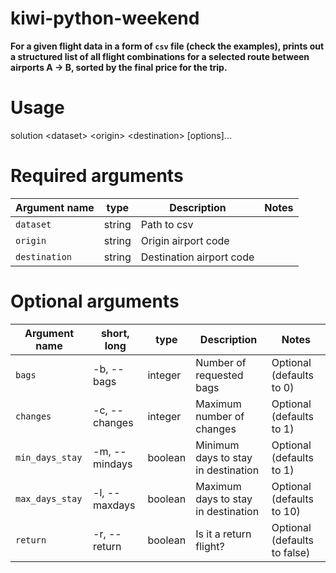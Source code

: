 # kiwi-python-weekend

**For a given flight data in a form of `csv` file (check the examples), prints out a structured list of all flight combinations for a selected route between airports A -> B, sorted by the final price for the trip.**

# Usage

solution \<dataset\> \<origin\> \<destination\> [options]...

# Required arguments

| Argument name | type    | Description              | Notes                        |
|---------------|---------|--------------------------|------------------------------|
| `dataset`     | string  | Path to csv              |                              |
| `origin`      | string  | Origin airport code      |                              |
| `destination` | string  | Destination airport code |                              |

# Optional arguments

| Argument name   | short, long   | type    | Description                         | Notes                        |
|-----------------|---------------|---------|-------------------------------------|------------------------------|
| `bags`          | -b, --bags    | integer | Number of requested bags            | Optional (defaults to 0)     |
| `changes`       | -c, --changes | integer | Maximum number of changes           | Optional (defaults to 1)     |
| `min_days_stay` | -m, --mindays | boolean | Minimum days to stay in destination | Optional (defaults to 1)     |
| `max_days_stay` | -l, --maxdays | boolean | Maximum days to stay in destination | Optional (defaults to 10)    |
| `return`        | -r, --return  | boolean | Is it a return flight?              | Optional (defaults to false) |
